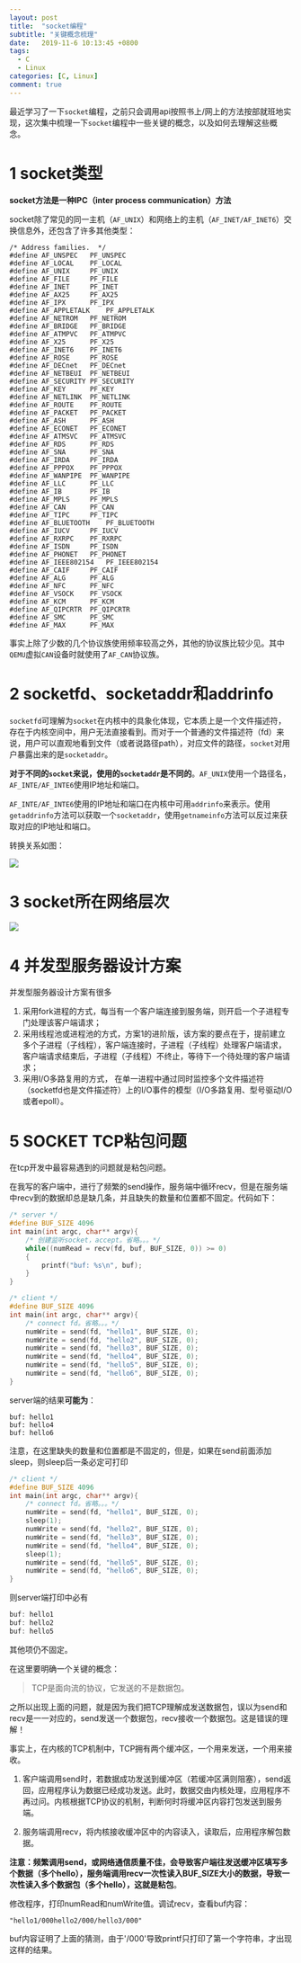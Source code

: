 ```yaml
---
layout: post
title:  "socket编程"
subtitle: "关键概念梳理"
date:   2019-11-6 10:13:45 +0800
tags:
  - C
  - Linux
categories: [C, Linux]
comment: true
---
```


最近学习了一下`socket`编程，之前只会调用api按照书上/网上的方法按部就班地实现，这次集中梳理一下`socket`编程中一些关键的概念，以及如何去理解这些概念。

# 1 socket类型

**socket方法是一种IPC（inter process communication）方法**

socket除了常见的同一主机（`AF_UNIX`）和网络上的主机（`AF_INET/AF_INET6`）交换信息外，还包含了许多其他类型：

```
/* Address families.  */
#define AF_UNSPEC	PF_UNSPEC
#define AF_LOCAL	PF_LOCAL
#define AF_UNIX		PF_UNIX
#define AF_FILE		PF_FILE
#define AF_INET		PF_INET
#define AF_AX25		PF_AX25
#define AF_IPX		PF_IPX
#define AF_APPLETALK	PF_APPLETALK
#define AF_NETROM	PF_NETROM
#define AF_BRIDGE	PF_BRIDGE
#define AF_ATMPVC	PF_ATMPVC
#define AF_X25		PF_X25
#define AF_INET6	PF_INET6
#define AF_ROSE		PF_ROSE
#define AF_DECnet	PF_DECnet
#define AF_NETBEUI	PF_NETBEUI
#define AF_SECURITY	PF_SECURITY
#define AF_KEY		PF_KEY
#define AF_NETLINK	PF_NETLINK
#define AF_ROUTE	PF_ROUTE
#define AF_PACKET	PF_PACKET
#define AF_ASH		PF_ASH
#define AF_ECONET	PF_ECONET
#define AF_ATMSVC	PF_ATMSVC
#define AF_RDS		PF_RDS
#define AF_SNA		PF_SNA
#define AF_IRDA		PF_IRDA
#define AF_PPPOX	PF_PPPOX
#define AF_WANPIPE	PF_WANPIPE
#define AF_LLC		PF_LLC
#define AF_IB		PF_IB
#define AF_MPLS		PF_MPLS
#define AF_CAN		PF_CAN
#define AF_TIPC		PF_TIPC
#define AF_BLUETOOTH	PF_BLUETOOTH
#define AF_IUCV		PF_IUCV
#define AF_RXRPC	PF_RXRPC
#define AF_ISDN		PF_ISDN
#define AF_PHONET	PF_PHONET
#define AF_IEEE802154	PF_IEEE802154
#define AF_CAIF		PF_CAIF
#define AF_ALG		PF_ALG
#define AF_NFC		PF_NFC
#define AF_VSOCK	PF_VSOCK
#define AF_KCM		PF_KCM
#define AF_QIPCRTR	PF_QIPCRTR
#define AF_SMC		PF_SMC
#define AF_MAX		PF_MAX
```

事实上除了少数的几个协议族使用频率较高之外，其他的协议族比较少见。其中`QEMU`虚拟`CAN`设备时就使用了`AF_CAN`协议族。

# 2 socketfd、socketaddr和addrinfo

`socketfd`可理解为`socket`在内核中的具象化体现，它本质上是一个文件描述符，存在于内核空间中，用户无法直接看到。而对于一个普通的文件描述符（fd）来说，用户可以直观地看到文件（或者说路径path），对应文件的路径，`socket`对用户暴露出来的是`socketaddr`。

**对于不同的`socket`来说，使用的`socketaddr`是不同的**。`AF_UNIX`使用一个路径名，`AF_INTE/AF_INTE6`使用IP地址和端口。

`AF_INTE/AF_INTE6`使用的IP地址和端口在内核中可用`addrinfo`来表示。使用`getaddrinfo`方法可以获取一个`socketaddr`，使用`getnameinfo`方法可以反过来获取对应的IP地址和端口。

转换关系如图：

![](\pictures\socket.png)

# 3 socket所在网络层次

![](\pictures\socket_layer.png)

# 4 并发型服务器设计方案

并发型服务器设计方案有很多

1. 采用fork进程的方式，每当有一个客户端连接到服务端，则开启一个子进程专门处理该客户端请求；
2. 采用线程池或进程池的方式，方案1的进阶版，该方案的要点在于，提前建立多个子进程（子线程），客户端连接时，子进程（子线程）处理客户端请求，客户端请求结束后，子进程（子线程）不终止，等待下一个待处理的客户端请求；
3. 采用I/O多路复用的方式， 在单一进程中通过同时监控多个文件描述符（socketfd也是文件描述符）上的I/O事件的模型（I/O多路复用、型号驱动I/O或者epoll）。



# 5 SOCKET TCP粘包问题

在tcp开发中最容易遇到的问题就是粘包问题。

在我写的客户端中，进行了频繁的send操作，服务端中循环recv，但是在服务端中recv到的数据却总是缺几条，并且缺失的数量和位置都不固定。代码如下：

```c
/* server */
#define BUF_SIZE 4096
int main(int argc, char** argv){
    /* 创建监听socket，accept。省略。。。*/
    while((numRead = recv(fd, buf, BUF_SIZE, 0)) >= 0)
    {
        printf("buf: %s\n", buf);
    }
}
```

```c
/* client */
#define BUF_SIZE 4096
int main(int argc, char** argv){
    /* connect fd。省略。。。*/
    numWrite = send(fd, "hello1", BUF_SIZE, 0);
    numWrite = send(fd, "hello2", BUF_SIZE, 0);
    numWrite = send(fd, "hello3", BUF_SIZE, 0);
    numWrite = send(fd, "hello4", BUF_SIZE, 0);
    numWrite = send(fd, "hello5", BUF_SIZE, 0);
    numWrite = send(fd, "hello6", BUF_SIZE, 0);
}
```

server端的结果**可能为**：

```
buf: hello1
buf: hello4
buf: hello6
```

注意，在这里缺失的数量和位置都是不固定的，但是，如果在send前面添加sleep，则sleep后一条必定可打印

```c
/* client */
#define BUF_SIZE 4096
int main(int argc, char** argv){
    /* connect fd。省略。。。*/
    numWrite = send(fd, "hello1", BUF_SIZE, 0);
    sleep(1);
    numWrite = send(fd, "hello2", BUF_SIZE, 0);
    numWrite = send(fd, "hello3", BUF_SIZE, 0);
    numWrite = send(fd, "hello4", BUF_SIZE, 0);
    sleep(1);
    numWrite = send(fd, "hello5", BUF_SIZE, 0);
    numWrite = send(fd, "hello6", BUF_SIZE, 0);
}
```

则server端打印中必有

```c
buf: hello1
buf: hello2
buf: hello5
```

其他项仍不固定。

在这里要明确一个关键的概念：

> TCP是面向流的协议，它发送的不是数据包。

之所以出现上面的问题，就是因为我们把TCP理解成发送数据包，误以为send和recv是一一对应的，send发送一个数据包，recv接收一个数据包。这是错误的理解！

事实上，在内核的TCP机制中，TCP拥有两个缓冲区，一个用来发送，一个用来接收。

1. 客户端调用send时，若数据成功发送到缓冲区（若缓冲区满则阻塞），send返回，应用程序认为数据已经成功发送。此时，数据交由内核处理，应用程序不再过问。内核根据TCP协议的机制，判断何时将缓冲区内容打包发送到服务端。

2. 服务端调用recv，将内核接收缓冲区中的内容读入，读取后，应用程序解包数据。

**注意：**频繁调用send，或网络通信质量不佳，会导致客户端往发送缓冲区填写多个数据（多个hello），服务端调用recv一次性读入BUF_SIZE大小的数据，导致一次性读入多个数据包（多个hello），这就是**粘包**。

修改程序，打印numRead和numWrite值。调试recv，查看buf内容：

```
"hello1/000hello2/000/hello3/000"
```

buf内容证明了上面的猜测，由于'/000'导致printf只打印了第一个字符串，才出现这样的结果。



